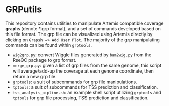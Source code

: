# GRPutils

This repository contains utilities to manipulate Artemis compatible coverage **gr**a**p**hs (denote *.grp format), and a set of commands developed based on this file format. The grp file can be visualized using Artemis directly by clicking on `Grapsh => Add User Plot`. The majority of the grp manipulating commands can be found within `grptools`.

* `wig2grp.py`: convert Wiggle files generated by `bam2wig.py` from the RseQC package to grp format.  
* `merge_grp.py`: given a list of grp files from the same genome, this script will average/add-up the coverage at each genome coordinate, then return a new grp file.
* `grptools`: a suit of subcommands for grp file manipulations.
* `tptools`: a suit of subcommands for TSS prediction and classification.
* `tss_analysis_pipline.sh`: an example shell script utilizing `grptools` and `tptools` for grp file processing, TSS prediction and classification. 


